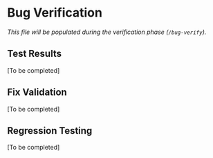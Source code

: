 # Bug Verification

*This file will be populated during the verification phase (`/bug-verify`).*

## Test Results
[To be completed]

## Fix Validation
[To be completed]

## Regression Testing
[To be completed]